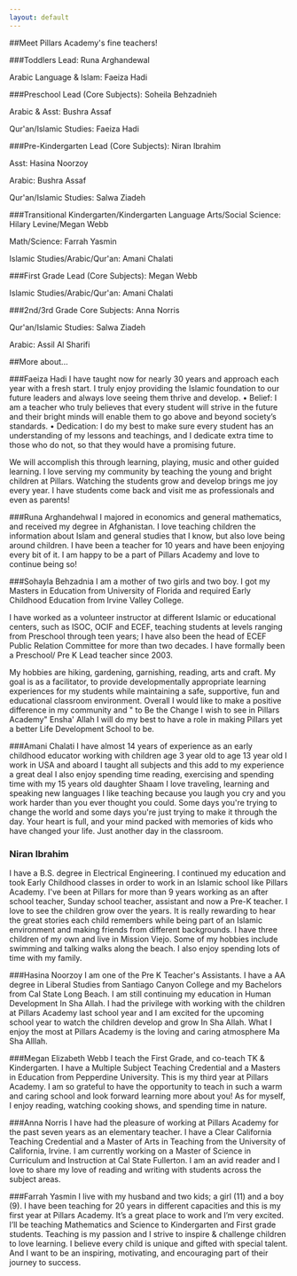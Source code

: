 ```yaml
---
layout: default
---
```


##Meet Pillars Academy's fine teachers!



###Toddlers
Lead: Runa Arghandewal

Arabic Language & Islam: Faeiza Hadi

###Preschool 
Lead (Core Subjects): Soheila Behzadnieh

Arabic & Asst: Bushra Assaf

Qur'an/Islamic Studies: Faeiza Hadi

###Pre-Kindergarten 
Lead (Core Subjects): Niran Ibrahim

Asst: Hasina Noorzoy

Arabic: Bushra Assaf

Qur'an/Islamic Studies: Salwa Ziadeh

###Transitional Kindergarten/Kindergarten
Language Arts/Social Science: Hilary Levine/Megan Webb

Math/Science: Farrah Yasmin

Islamic Studies/Arabic/Qur'an: Amani Chalati


###First Grade
Lead (Core Subjects): Megan Webb

Islamic Studies/Arabic/Qur'an: Amani Chalati


###2nd/3rd Grade 
Core Subjects: Anna Norris

Qur'an/Islamic Studies: Salwa Ziadeh

Arabic: Assil Al Sharifi

##More about...

###Faeiza Hadi
I have taught now for nearly 30 years and approach each year with a fresh start. I truly enjoy providing the Islamic foundation to our future leaders and always love seeing them thrive and develop. 
•	Belief:
I am a teacher who truly believes that every student will strive in the future and their bright minds will enable them to go above and beyond society’s standards. 
•	Dedication:
I do my best to make sure every student has an understanding of my lessons and teachings, and I dedicate extra time to those who do not, so that they would have a promising future.

We will accomplish this through learning, playing, music and other guided learning. I love serving my community by teaching the young and bright children at Pillars. Watching the students grow and develop brings me joy every year. I have students come back and visit me as professionals and even as parents! 

###Runa Arghandehwal
I majored in economics and general mathematics, and received my degree in Afghanistan. I love teaching children the information about Islam and general studies that I know, but also love being around children. I have been a teacher for 10 years and have been enjoying every bit of it. I am happy to be a part of Pillars Academy and love to continue being so!

###Sohayla Behzadnia
I am a mother of two girls and two boy. I got my Masters in Education from University of Florida and required Early Childhood Education from Irvine Valley College.

I have worked as a volunteer instructor at different Islamic or educational  centers,  such as ISOC,  OCIF and ECEF, teaching students at levels ranging from Preschool through teen years; I have also been the head of  ECEF Public Relation Committee for more than two decades. I have formally been a Preschool/ Pre K Lead teacher since 2003. 

My hobbies are hiking, gardening, garnishing, reading, arts and craft. My goal is as a facilitator, to provide developmentally appropriate  learning experiences for my students while maintaining a safe, supportive, fun and educational classroom environment. Overall I would like to make a positive difference in my community and " to Be the Change I wish to see in Pillars Academy" Ensha' Allah I will do my best to have a role in making  Pillars yet a better Life Development School to be.

###Amani Chalati 
I have almost 14 years of experience as an early childhood educator working with children age 3 year old to age 13 year old 
I work in USA and aboard I taught all subjects and this add to my experience a great deal
 I also enjoy spending time reading, exercising and spending time with my 15 years old daughter Shaam 
I love traveling, learning and speaking new languages 
I like teaching because you laugh you cry and you work harder than you ever thought you could. Some days you're trying to change the world and some days you're just trying to make it through the day. Your heart is full, and your mind packed with memories of kids who have changed your life. Just another day in the classroom.

### Niran Ibrahim
I have a B.S. degree in Electrical Engineering. I continued my education and took Early Childhood classes in order to work in an Islamic school like Pillars Academy. I've been at Pillars for more than 9 years working as an after school teacher, Sunday school teacher, assistant and now a Pre-K teacher. I love to see the children grow over the years. It is really rewarding to hear the great stories each child remembers while being part of an Islamic environment and making friends from different backgrounds. I have three children of my own and live in Mission Viejo. Some of my hobbies include swimming and talking walks along the beach. I also enjoy spending lots of time with my family.

###Hasina Noorzoy 
I am one of the Pre K Teacher's Assistants. I have a AA degree in Liberal Studies from Santiago Canyon College and my Bachelors from Cal State Long Beach. I am still continuing my education in Human Development In Sha Allah. I had the privilege with working with the children at Pillars Academy last school year and I am excited for the upcoming school year to watch the children develop and grow In Sha Allah. What I enjoy the most at Pillars Academy is the loving and caring atmosphere Ma Sha Alllah. 

###Megan Elizabeth Webb 
I teach the First Grade, and co-teach TK & Kindergarten. I have a Multiple Subject Teaching Credential and a Masters in Education from Pepperdine University. This is my third year at Pillars Academy.  I am so grateful to have the opportunity to teach in such a warm and caring school and look forward learning more about you! As for myself, I enjoy reading, watching cooking shows, and spending time in nature.

###Anna Norris
I have had the pleasure of working at Pillars Academy for the past seven years as an elementary teacher. I have a Clear California Teaching Credential and a Master of Arts in Teaching from the University of California, Irvine. I am currently working on a Master of Science in Curriculum and Instruction at Cal State Fullerton. I am an avid reader and I love to share my love of reading and writing with students across the subject areas.

###Farrah Yasmin
I live with my husband and two kids; a girl (11) and a boy (9). I have been teaching for 20 years in different capacities and this is my first year at Pillars Academy. It’s a great place to work and I’m very excited. I’ll be teaching Mathematics and Science to Kindergarten and First grade students. Teaching is my passion and I strive to inspire & challenge children to love learning. I believe every child is unique and gifted with special talent. And I want to be an inspiring, motivating, and encouraging part of their journey to success.
